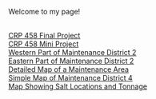 <h> Welcome to my page! </h>
<body>
  <br>
  <a href="https://qmille.github.io/CRP-458/Final_Q_index.html"> CRP 458 Final Project </a>
  <br>
  <a href="https://qmille.github.io/CRP-458/Mini_Project_NEW/mini_proj_index_beta.html"> CRP 458 Mini Project </a>
  <br>
  <a href="https://qmille.github.io/Quincy-Miller/District2_West_X.pdf"> Western Part of Maintenance District 2 </a>
  <br>
  <a href="https://qmille.github.io/Quincy-Miller/District2_East_X.pdf"> Eastern Part of Maintenance District 2 </a>
  <br>
  <a href="https://qmille.github.io/Quincy-Miller/Marion_Anamosa_New.pdf"> Detailed Map of a Maintenance Area </a>
  <br>
  <a href="https://qmille.github.io/Quincy-Miller/DistrictMapD4.pdf"> Simple Map of Maintenance District 4 </a>
  <br>
  <a href="https://qmille.github.io/Quincy-Miller/Salt_FY19_062018.pdf"> Map Showing Salt Locations and Tonnage </a>
  </body>
